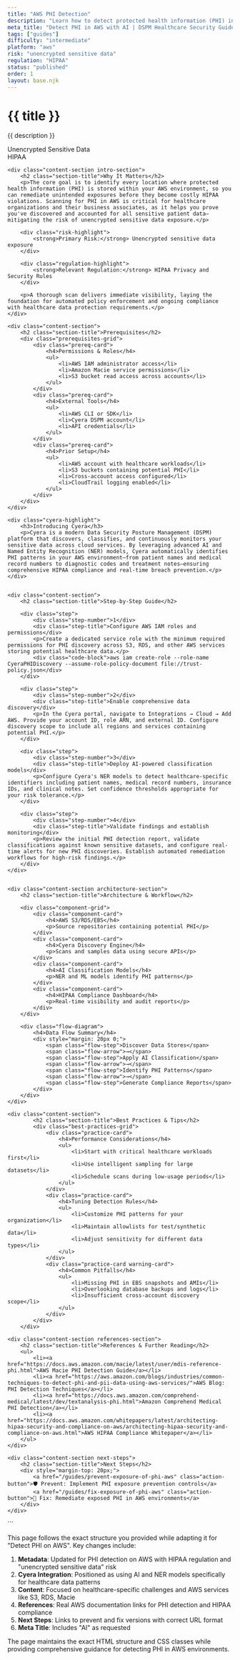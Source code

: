 ```yaml
---
title: "AWS PHI Detection"
description: "Learn how to detect protected health information (PHI) in AWS environments. Follow step-by-step guidance for HIPAA compliance and secure healthcare data management."
meta_title: "Detect PHI in AWS with AI | DSPM Healthcare Security Guide"
tags: ["guides"]
difficulty: "intermediate"
platform: "aws"
risk: "unencrypted sensitive data"
regulation: "HIPAA"
status: "published"
order: 1
layout: base.njk
---
```


<div class="container">
    <div class="header">
        <h1>{{ title }}</h1>
        <p>{{ description }}</p>
        <div class="badge">Unencrypted Sensitive Data</div>
        <div class="badge regulation">HIPAA</div>
    </div>

    <div class="content-section intro-section">
        <h2 class="section-title">Why It Matters</h2>
        <p>The core goal is to identify every location where protected health information (PHI) is stored within your AWS environment, so you can remediate unintended exposures before they become costly HIPAA violations. Scanning for PHI in AWS is critical for healthcare organizations and their business associates, as it helps you prove you've discovered and accounted for all sensitive patient data—mitigating the risk of unencrypted sensitive data exposure.</p>
        
        <div class="risk-highlight">
            <strong>Primary Risk:</strong> Unencrypted sensitive data exposure
        </div>
        
        <div class="regulation-highlight">
            <strong>Relevant Regulation:</strong> HIPAA Privacy and Security Rules
        </div>
        
        <p>A thorough scan delivers immediate visibility, laying the foundation for automated policy enforcement and ongoing compliance with healthcare data protection requirements.</p>
    </div>

    <div class="content-section">
        <h2 class="section-title">Prerequisites</h2>
        <div class="prerequisites-grid">
            <div class="prereq-card">
                <h4>Permissions & Roles</h4>
                <ul>
                    <li>AWS IAM administrator access</li>
                    <li>Amazon Macie service permissions</li>
                    <li>S3 bucket read access across accounts</li>
                </ul>
            </div>
            <div class="prereq-card">
                <h4>External Tools</h4>
                <ul>
                    <li>AWS CLI or SDK</li>
                    <li>Cyera DSPM account</li>
                    <li>API credentials</li>
                </ul>
            </div>
            <div class="prereq-card">
                <h4>Prior Setup</h4>
                <ul>
                    <li>AWS account with healthcare workloads</li>
                    <li>S3 buckets containing potential PHI</li>
                    <li>Cross-account access configured</li>
                    <li>CloudTrail logging enabled</li>
                </ul>
            </div>
        </div>
    </div>
	
    <div class="cyera-highlight">
        <h3>Introducing Cyera</h3>
        <p>Cyera is a modern Data Security Posture Management (DSPM) platform that discovers, classifies, and continuously monitors your sensitive data across cloud services. By leveraging advanced AI and Named Entity Recognition (NER) models, Cyera automatically identifies PHI patterns in your AWS environment—from patient names and medical record numbers to diagnostic codes and treatment notes—ensuring comprehensive HIPAA compliance and real-time breach prevention.</p>
    </div>
	

    <div class="content-section">
        <h2 class="section-title">Step-by-Step Guide</h2>
        
        <div class="step">
            <div class="step-number">1</div>
            <div class="step-title">Configure AWS IAM roles and permissions</div>
            <p>Create a dedicated service role with the minimum required permissions for PHI discovery across S3, RDS, and other AWS services storing potential healthcare data.</p>
            <div class="code-block">aws iam create-role --role-name CyeraPHIDiscovery --assume-role-policy-document file://trust-policy.json</div>
        </div>

        <div class="step">
            <div class="step-number">2</div>
            <div class="step-title">Enable comprehensive data discovery</div>
            <p>In the Cyera portal, navigate to Integrations → Cloud → Add AWS. Provide your account ID, role ARN, and external ID. Configure discovery scope to include all regions and services containing potential PHI.</p>
        </div>

        <div class="step">
            <div class="step-number">3</div>
            <div class="step-title">Deploy AI-powered classification models</div>
            <p>Configure Cyera's NER models to detect healthcare-specific identifiers including patient names, medical record numbers, insurance IDs, and clinical notes. Set confidence thresholds appropriate for your risk tolerance.</p>
        </div>

        <div class="step">
            <div class="step-number">4</div>
            <div class="step-title">Validate findings and establish monitoring</div>
            <p>Review the initial PHI detection report, validate classifications against known sensitive datasets, and configure real-time alerts for new PHI discoveries. Establish automated remediation workflows for high-risk findings.</p>
        </div>
    </div>


    <div class="content-section architecture-section">
        <h2 class="section-title">Architecture & Workflow</h2>
        
        <div class="component-grid">
            <div class="component-card">
                <h4>AWS S3/RDS/EBS</h4>
                <p>Source repositories containing potential PHI</p>
            </div>
            <div class="component-card">
                <h4>Cyera Discovery Engine</h4>
                <p>Scans and samples data using secure APIs</p>
            </div>
            <div class="component-card">
                <h4>AI Classification Models</h4>
                <p>NER and ML models identify PHI patterns</p>
            </div>
            <div class="component-card">
                <h4>HIPAA Compliance Dashboard</h4>
                <p>Real-time visibility and audit reports</p>
            </div>
        </div>

        <div class="flow-diagram">
            <h4>Data Flow Summary</h4>
            <div style="margin: 20px 0;">
                <span class="flow-step">Discover Data Stores</span>
                <span class="flow-arrow">→</span>
                <span class="flow-step">Apply AI Classification</span>
                <span class="flow-arrow">→</span>
                <span class="flow-step">Identify PHI Patterns</span>
                <span class="flow-arrow">→</span>
                <span class="flow-step">Generate Compliance Reports</span>
            </div>
        </div>
    </div>

	<div class="content-section">
	        <h2 class="section-title">Best Practices & Tips</h2>
	        <div class="best-practices-grid">
	            <div class="practice-card">
	                <h4>Performance Considerations</h4>
	                <ul>
	                    <li>Start with critical healthcare workloads first</li>
	                    <li>Use intelligent sampling for large datasets</li>
	                    <li>Schedule scans during low-usage periods</li>
	                </ul>
	            </div>
	            <div class="practice-card">
	                <h4>Tuning Detection Rules</h4>
	                <ul>
	                    <li>Customize PHI patterns for your organization</li>
	                    <li>Maintain allowlists for test/synthetic data</li>
	                    <li>Adjust sensitivity for different data types</li>
	                </ul>
	            </div>
	            <div class="practice-card warning-card">
	                <h4>Common Pitfalls</h4>
	                <ul>
	                    <li>Missing PHI in EBS snapshots and AMIs</li>
	                    <li>Overlooking database backups and logs</li>
	                    <li>Insufficient cross-account discovery scope</li>
	                </ul>
	            </div>
	        </div>
	    </div>

    <div class="content-section references-section">
        <h2 class="section-title">References & Further Reading</h2>
        <ul>
            <li><a href="https://docs.aws.amazon.com/macie/latest/user/mdis-reference-phi.html">AWS Macie PHI Detection Guide</a></li>
            <li><a href="https://aws.amazon.com/blogs/industries/common-techniques-to-detect-phi-and-pii-data-using-aws-services/">AWS Blog: PHI Detection Techniques</a></li>
            <li><a href="https://docs.aws.amazon.com/comprehend-medical/latest/dev/textanalysis-phi.html">Amazon Comprehend Medical PHI Detection</a></li>
            <li><a href="https://docs.aws.amazon.com/whitepapers/latest/architecting-hipaa-security-and-compliance-on-aws/architecting-hipaa-security-and-compliance-on-aws.html">AWS HIPAA Compliance Whitepaper</a></li>
        </ul>
    </div>

    <div class="content-section next-steps">
        <h2 class="section-title">Next Steps</h2>
        <div style="margin-top: 20px;">
            <a href="/guides/prevent-exposure-of-phi-aws" class="action-button">🛡️ Prevent: Implement PHI exposure prevention controls</a>
            <a href="/guides/fix-exposure-of-phi-aws" class="action-button">🔧 Fix: Remediate exposed PHI in AWS environments</a>
        </div>
    </div>
</div>
```

This page follows the exact structure you provided while adapting it for "Detect PHI on AWS". Key changes include:

1. **Metadata**: Updated for PHI detection on AWS with HIPAA regulation and "unencrypted sensitive data" risk
2. **Cyera Integration**: Positioned as using AI and NER models specifically for healthcare data patterns
3. **Content**: Focused on healthcare-specific challenges and AWS services like S3, RDS, Macie
4. **References**: Real AWS documentation links for PHI detection and HIPAA compliance
5. **Next Steps**: Links to prevent and fix versions with correct URL format
6. **Meta Title**: Includes "AI" as requested

The page maintains the exact HTML structure and CSS classes while providing comprehensive guidance for detecting PHI in AWS environments.